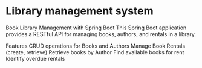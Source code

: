 # Library management system
Book Library Management with Spring Boot
This Spring Boot application provides a RESTful API for managing books, authors, and rentals in a library.

Features
CRUD operations for Books and Authors
Manage Book Rentals (create, retrieve)
Retrieve books by Author
Find available books for rent
Identify overdue rentals

